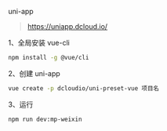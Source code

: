 uni-app

> https://uniapp.dcloud.io/

1、全局安装 vue-cli

```sh
npm install -g @vue/cli
```

2、创建 uni-app

```sh
vue create -p dcloudio/uni-preset-vue 项目名
```

3、运行

```sh
npm run dev:mp-weixin
```
